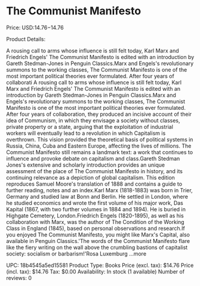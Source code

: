 # The Communist Manifesto

Price: USD:$14.76-$14.76

Product Details:

A rousing call to arms whose influence is still felt today, Karl Marx and Friedrich Engels' The Communist Manifesto is edited with an introduction by Gareth Stedman-Jones in Penguin Classics.Marx and Engels's revolutionary summons to the working classes, The Communist Manifesto is one of the most important political theories ever formulated. After four years of collaborati A rousing call to arms whose influence is still felt today, Karl Marx and Friedrich Engels' The Communist Manifesto is edited with an introduction by Gareth Stedman-Jones in Penguin Classics.Marx and Engels's revolutionary summons to the working classes, The Communist Manifesto is one of the most important political theories ever formulated. After four years of collaboration, they produced an incisive account of their idea of Communism, in which they envisage a society without classes, private property or a state, arguing that the exploitation of industrial workers will eventually lead to a revolution in which Capitalism is overthrown. This vision provided the theoretical basis of political systems in Russia, China, Cuba and Eastern Europe, affecting the lives of millions. The Communist Manifesto still remains a landmark text: a work that continues to influence and provoke debate on capitalism and class.Gareth Stedman Jones's extensive and scholarly introduction provides an unique assessment of the place of The Communist Manifesto in history, and its continuing relevance as a depiction of global capitalism. This edition reproduces Samuel Moore's translation of 1888 and contains a guide to further reading, notes and an index.Karl Marx (1818-1883) was born in Trier, Germany and studied law at Bonn and Berlin. He settled in London, where he studied economics and wrote the first volume of his major work, Das Kapital (1867, with two further volumes in 1884 and 1894). He is buried in Highgate Cemetery, London.Friedrich Engels (1820-1895), as well as his collaboration with Marx, was the author of The Condition of the Working Class in England (1845), based on personal observations and research.If you enjoyed The Communist Manifesto, you might like Marx's Capital, also available in Penguin Classics.'The words of the Communist Manifesto flare like the fiery writing on the wall above the crumbling bastions of capitalist society: socialism or barbarism!'Rosa Luxemburg ...more

UPC: 18b4545a5ed15581
Product Type: Books
Price (excl. tax): $14.76
Price (incl. tax): $14.76
Tax: $0.00
Availability: In stock (1 available)
Number of reviews: 0